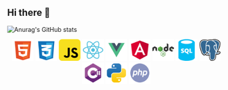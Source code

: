 ## Hi there 👋

![Anurag's GitHub stats](https://github-readme-stats.vercel.app/api?username=GabrielRasf&show_icons=true&theme=transparent)

<div align="center">
  <img src="logos/html.svg" alt="Logo HTML" width="50" height="50">
  <img src="logos/css.svg" alt="Logo CSS" width="50" height="50">
  <img src="logos/javascript.svg" alt="Logo JavaScript" width="50" height="50">
  <img src="logos/react.svg" alt="Logo React" width="50" height="50">
  <img src="logos/vue.svg" alt="Logo Vue.js" width="50" height="50">
  <img src="logos/angular.svg" alt="Logo Angular" width="50" height="50">
  <img src="logos/node.svg" alt="Logo Node.js" width="50" height="50">
  <img src="logos/sql.svg" alt="Logo SQL" width="50" height="50">
  <img src="logos/postgresql.svg" alt="Logo PostgreSQL" width="50" height="50">
  <img src="logos/csharp.svg" alt="Logo C#" width="50" height="50">
  <img src="logos/python.svg" alt="Logo Python" width="50" height="50">
  <img src="logos/php.svg" alt="Logo PHP" width="50" height="50">
</div>
